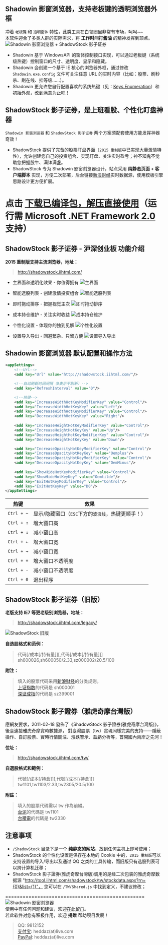 Shadowin 影窗浏览器，支持老板键的透明浏览器外框
---------------------------------------------
冲着 `老板键` 和 `透明窗体` 特性，此类工具在白领圈里非常有市场，呵呵~~  
本软件迎合了多类人群的实际需求，将 **工作时间打酱油** 的精神发挥到顶点。  
![Shadowin 影窗浏览器 + ShadowStock 影子证券](docs/demo-preview.png)  

* Shadowin 基于 WindowsAPI 的窗体控制接口实现，可以通过老板键（系统级热键）控制窗口的尺寸、透明度、显示和隐藏。  
* Shadowin 会创建一个基于 IE 核心的浏览器外框，通过修改 `Shadowin.exe.config` 文件可关注任意 URL 的实时内容（比如：股票、刷秒杀、刷在线、挂等级……）。  
* Shadowin 更允许您自行配置喜欢的系统热键（见：[Keys Enumeration]）和初始外观，改到满意为止吧！  
  
ShadowStock 影子证券，是上班看股、个性化盯盘神器
----------------------------------------------
`Shadowin 影窗浏览器` 和 `ShadowStock 影子证券` 两个方案须配套使用方能发挥神器奇效！  

* ShadowStock 提供了完备的股票盯盘界面（`2015 重制版`中已实现大量激情特性），允许创建您自己的投资组合、实现盯盘、关注实时盈亏；神不知鬼不觉助您把握股牛、满钵满盏。  
* ShadowStock 专为 Shadowin 影窗浏览器设计，站点采用 **纯静态页面 + 客户端脚本** 实现，方便二次部署，后台链接[新浪财经]实时数据源，使用模板引擎思路设计更方便扩展。  
  
  
**点击 [下载已编译包，解压直接使用]**（运行需 [Microsoft .NET Framework 2.0] 支持）  
================================================================================  

ShadowStock 影子证券 - 沪深创业板 功能介绍
-----------------------------------------
**2015 重制版支持主流浏览器，地址：**  
> http://shadowstock.iihtml.com/  
  
* 主界面和透明化效果 - 你值得拥有
![主界面](docs/demo-main.png)  
  
* 智能选股列表 - 创建激情投资组合
![智能选股列表](docs/demo-autocomplete.png)  
  
* 即时拖动排序 - 把握视觉主次
![即时拖动排序](docs/demo-move.png)  
  
* 成本持仓维护 - 关注实时收益
![成本持仓维护](docs/demo-edit.png)  
  
* 个性化设置 - 体现你的独到见解
![个性化设置](docs/demo-settings.png)  
  
* 设置导入导出 - 回避繁杂、只留方便
![设置导入导出](docs/demo-impexp.png)  
  
  
Shadowin 影窗浏览器 默认配置和操作方法
-------------------------------------
```xml
<appSettings>
    <!--Url-->
    <add key="Url" value="http://shadowstock.iihtml.com/"/>

    <!--自动刷新时间间隔（0表示不刷新）-->
    <add key="RefreshInterval" value="0"/>

    <!--热键-->
    <add key="IncreaseWidthHotKeyModifierKey" value="Control"/>
    <add key="IncreaseWidthHotKeyKey" value="Left"/>
    <add key="DecreaseWidthHotKeyModifierKey" value="Control"/>
    <add key="DecreaseWidthHotKeyKey" value="Right"/>
    
    <add key="IncreaseHeightHotKeyModifierKey" value="Control"/>
    <add key="IncreaseHeightHotKeyKey" value="Up"/>
    <add key="DecreaseHeightHotKeyModifierKey" value="Control"/>
    <add key="DecreaseHeightHotKeyKey" value="Down"/>

    <add key="IncreaseOpacityHotKeyModifierKey" value="Control"/>
    <add key="IncreaseOpacityHotKeyKey" value="Oemplus"/>
    <add key="DecreaseOpacityHotKeyModifierKey" value="Control"/>
    <add key="DecreaseOpacityHotKeyKey" value="OemMinus"/>
    
    <add key="ShowHideHotKeyModifierKey" value="Control"/>
    <add key="ShowHideHotKeyKey" value="Oemtilde"/>
    <add key="ExitHotKeyModifierKey" value="Control"/>
    <add key="ExitHotKeyKey" value="D0"/>
</appSettings>
```
  
|热键		|效果			|
|----		|----			|
|`Ctrl + ~`	|显示/隐藏窗口（`ESC`下方的`波浪线`，热键更顺手！）	|
|`Ctrl + ↑`	|增大窗口高		|
|`Ctrl + ↓`	|减小窗口高		|
|`Ctrl + ←`	|增大窗口宽		|
|`Ctrl + →`	|减小窗口宽		|
|`Ctrl + +`	|增大窗口不透明度	|
|`Ctrl + -`	|减小窗口不透明度	|
|`Ctrl + 0`	|退出程序		|
  


ShadowStock 影子证券（旧版）
---------------------------
**老版支持 IE7 等更老级别浏览器，地址：**  
> http://shadowstock.iihtml.com/legacy/  
  
![ShadowStock 旧版](docs/demo-legacy.gif)  
  
**自选股格式和范例：**  
> 代码[/成本[/持有量]][,代码[/成本[/持有量]]]  
> sh600026,sh600050/2.33,sz000002/20.5/100  
  
**附注：**  
> 填入的股票代码采用[新浪财经]的分类规则。  
> [上证指数]的代码是 sh000001  
> [深证成指]的代码是 sz399001  


ShadowStock 影子證券（雅虎奇摩台灣版）
------------------------------------
應網友要求，2011-02-18 發佈了《ShadowStock 影子證券(雅虎奇摩台灣版)》，後臺連接雅虎奇摩實時數據源，
對臺灣股票（tw）實現同樣完美的支持——隱蔽操作、自訂股票、實時行情關注、漲跌警示、盈虧分析等，首開國內兩岸之先河！   
  
**位址：**  
> http://shadowstock.iihtml.com/tw/  

**自選股格式和範例：**  
> 代號[/成本[/持倉]][,代號[/成本[/持倉]]]  
> tw1101,tw1103/2.33,tw2305/20.5/100  
  
**附註：**  
> 填入的股票代碼需以 tw 作為前綴。  
> [台泥]的代碼是 tw1101  
> [台積電]的代碼是 tw2330  
  

  
注意事项
--------
* `/ShadowStock` 目录下是一个 **纯静态的网站**，放到任何主机上即可使用；  
* ShadowStock 的个性化设置是保存在本地的 Cookie 中的，`2015 重制版`可以支持设置的导入/导出以及通过 QQ 之类的工具传输，而旧版只有选股列表可以跨计算机迁移；
* ShadowStock 影子證券(雅虎奇摩台灣版)调用的是经二次包装的雅虎奇摩数据源 "http://tool.iihtml.com/shadowstock/tw/stockdata.aspx?rn={0}&list={1}"，
您可以在 `/TW/Shared.js` 中找到定义，不建议修改；  
  

================================================
![Shadowin 影窗浏览器](docs/logo.jpg)  
使用中有任何问题和建议，欢迎[在此留爪]。  
若此软件对您有积极作用，欢迎 **捐赠** 帮助项目发展！  
> QQ: 9812152  
> [支付宝]: heddaz(at)live.com  
> [PayPal]: heddaz(at)live.com  


[Keys Enumeration]: https://msdn.microsoft.com/en-us/library/system.windows.forms.keys(v=vs.110).aspx
[Microsoft .NET Framework 2.0]: http://www.microsoft.com/zh-cn/download/details.aspx?id=25150
[新浪财经]: http://finance.sina.com.cn
[上证指数]: http://finance.sina.com.cn/realstock/company/sh000001/nc.shtml
[深证成指]: http://finance.sina.com.cn/realstock/company/sz399001/nc.shtml
[雅虎奇摩]: https://tw.stock.yahoo.com
[台泥]: https://tw.stock.yahoo.com/q/q?s=1101
[台積電]: https://tw.stock.yahoo.com/q/q?s=2330
[下载已编译包，解压直接使用]: https://github.com/HeddaZ/Shadowin/releases
[在此留爪]: https://github.com/HeddaZ/Shadowin/issues
[支付宝]: http://www.alipay.com
[PayPal]: http://www.paypal.com